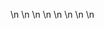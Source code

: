 

















































\n
\n
\n
\n
\n
\n
\n
\n




























































































































































































































